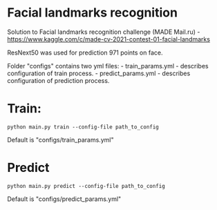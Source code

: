 # Facial landmarks recognition

Solution to Facial landmarks recognition challenge (MADE Mail.ru) - https://www.kaggle.com/c/made-cv-2021-contest-01-facial-landmarks

ResNext50 was used for prediction 971 points on face.

Folder "configs" contains two yml files:
    - train_params.yml - describes configuration of train process.
    - predict_params.yml - describes configuration of prediction process.

# Train:
``` python main.py train --config-file path_to_config ```

Default is "configs/train_params.yml"

# Predict
``` python main.py predict --config-file path_to_config ```

Default is "configs/predict_params.yml"